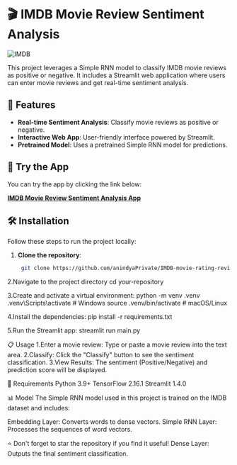 

# 🎬 IMDB Movie Review Sentiment Analysis

![IMDB](https://upload.wikimedia.org/wikipedia/commons/6/69/IMDB_Logo_2016.svg)

This project leverages a Simple RNN model to classify IMDB movie reviews as positive or negative. It includes a Streamlit web application where users can enter movie reviews and get real-time sentiment analysis.

## 🌟 Features

- **Real-time Sentiment Analysis**: Classify movie reviews as positive or negative.
- **Interactive Web App**: User-friendly interface powered by Streamlit.
- **Pretrained Model**: Uses a pretrained Simple RNN model for predictions.

## 🚀 Try the App

You can try the app by clicking the link below:

[**IMDB Movie Review Sentiment Analysis App**](https://imdb-movie-rating-review-classification-vmcywnxypwyiyfshmodct3.streamlit.app/)

## 🛠️ Installation

Follow these steps to run the project locally:

1. **Clone the repository**:
   ```bash
    git clone https://github.com/anindyaPrivate/IMDB-movie-rating-review-classifiaction.git

2.Navigate to the project directory
cd your-repository

3.Create and activate a virtual environment:
python -m venv .venv
.venv\Scripts\activate  # Windows
source .venv/bin/activate  # macOS/Linux

4.Install the dependencies:
pip install -r requirements.txt

5.Run the Streamlit app:
streamlit run main.py



📋 Usage
1.Enter a movie review: Type or paste a movie review into the text area.
2.Classify: Click the "Classify" button to see the sentiment classification.
3.View Results: The sentiment (Positive/Negative) and prediction score will be displayed.

🧰 Requirements
Python 3.9+
TensorFlow 2.16.1
Streamlit 1.4.0

📊 Model
The Simple RNN model used in this project is trained on the IMDB dataset and includes:

Embedding Layer: Converts words to dense vectors.
Simple RNN Layer: Processes the sequences of word vectors.

⭐️ Don't forget to star the repository if you find it useful!
Dense Layer: Outputs the final sentiment classification.
